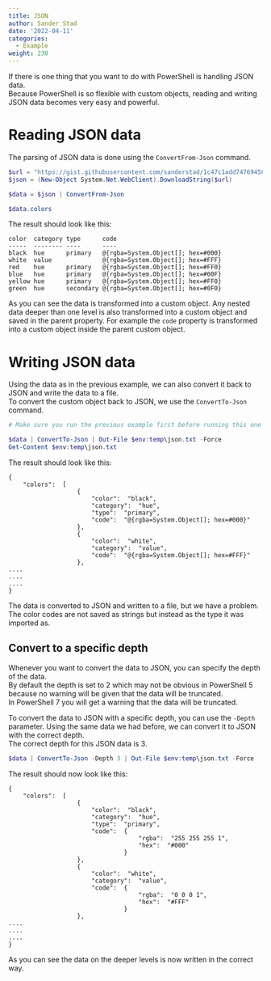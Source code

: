 ```yaml
---
title: JSON
author: Sander Stad
date: '2022-04-11'
categories:
  - Example
weight: 230
---
```


If there is one thing that you want to do with PowerShell is handling JSON data.  
Because PowerShell is so flexible with custom objects, reading and writing JSON data becomes very easy and powerful.

# Reading JSON data

The parsing of JSON data is done using the `ConvertFrom-Json` command.

```powershell
$url = "https://gist.githubusercontent.com/sanderstad/1c47c1add7476945857bff4d8dc2be59/raw/d12f30e4aaf9d2ee18e4539b394a12e63dea0c9c/SampleJSON1.json"
$json = (New-Object System.Net.WebClient).DownloadString($url)

$data = $json | ConvertFrom-Json

$data.colors
```

The result should look like this:

```
color  category type      code
-----  -------- ----      ----
black  hue      primary   @{rgba=System.Object[]; hex=#000}
white  value              @{rgba=System.Object[]; hex=#FFF}
red    hue      primary   @{rgba=System.Object[]; hex=#FF0}
blue   hue      primary   @{rgba=System.Object[]; hex=#00F}
yellow hue      primary   @{rgba=System.Object[]; hex=#FF0}
green  hue      secondary @{rgba=System.Object[]; hex=#0F0}
```

As you can see the data is transformed into a custom object. Any nested data deeper than one level is also transformed into a custom object and saved in the parent property. For example the `code` property is transformed into a custom object inside the parent custom object.

# Writing JSON data

Using the data as in the previous example, we can also convert it back to JSON and write the data to a file.  
To convert the custom object back to JSON, we use the `ConvertTo-Json` command.

```powershell
# Make sure you run the previous example first before running this one

$data | ConvertTo-Json | Out-File $env:temp\json.txt -Force
Get-Content $env:temp\json.txt
```

The result should look like this:

```
{
    "colors":  [
                   {
                       "color":  "black",
                       "category":  "hue",
                       "type":  "primary",
                       "code":  "@{rgba=System.Object[]; hex=#000}"
                   },
                   {
                       "color":  "white",
                       "category":  "value",
                       "code":  "@{rgba=System.Object[]; hex=#FFF}"
                   },
....
....
....
}
```

The data is converted to JSON and written to a file, but we have a problem.  
The color codes are not saved as strings but instead as the type it was imported as.

## Convert to a specific depth

Whenever you want to convert the data to JSON, you can specify the depth of the data.  
By default the depth is set to 2 which may not be obvious in PowerShell 5 because no warning will be given that the data will be truncated.  
In PowerShell 7 you will get a warning that the data will be truncated.  

To convert the data to JSON with a specific depth, you can use the `-Depth` parameter. Using the same data we had before, we can convert it to JSON with the correct depth.  
The correct depth for this JSON data is 3.

```powershell
$data | ConvertTo-Json -Depth 3 | Out-File $env:temp\json.txt -Force

```

The result should now look like this:

```
{
    "colors":  [
                   {
                       "color":  "black",
                       "category":  "hue",
                       "type":  "primary",
                       "code":  {
                                    "rgba":  "255 255 255 1",
                                    "hex":  "#000"
                                }
                   },
                   {
                       "color":  "white",
                       "category":  "value",
                       "code":  {
                                    "rgba":  "0 0 0 1",
                                    "hex":  "#FFF"
                                }
                   },
....
....
....
}                   
```

As you can see the data on the deeper levels is now written in the correct way.

